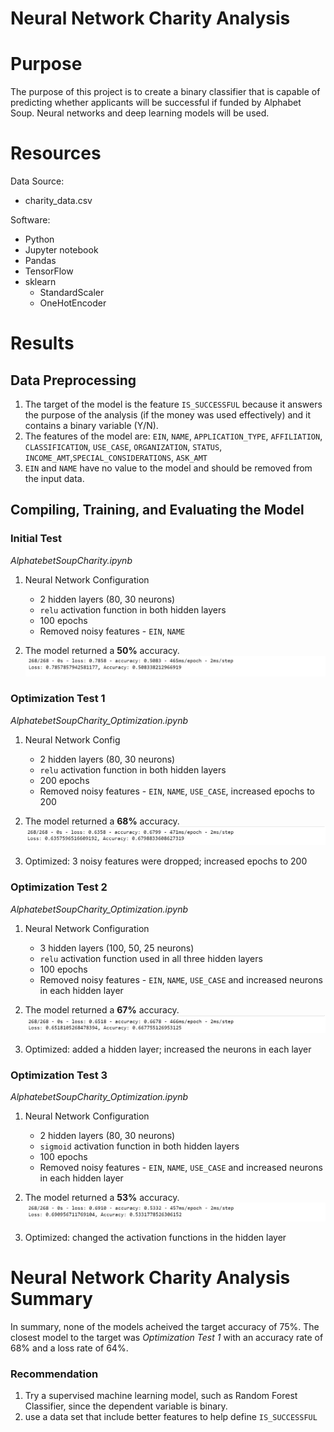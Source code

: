 # Neural Network Charity Analysis

# Purpose
The purpose of this project is to create a binary classifier that is capable of predicting whether applicants will be successful if funded by Alphabet Soup. Neural networks and deep learning models will be used.

# Resources
Data Source:
* charity_data.csv

Software:
* Python
* Jupyter notebook
* Pandas
* TensorFlow
* sklearn
  * StandardScaler
  * OneHotEncoder


# Results

## Data Preprocessing
1. The target of the model is the feature `IS_SUCCESSFUL` because it answers the purpose of the analysis (if the money was used effectively) and it contains a binary variable (Y/N).
2. The features of the model are: `EIN`, `NAME`, `APPLICATION_TYPE`, `AFFILIATION`, `CLASSIFICATION`, `USE_CASE`, `ORGANIZATION`, `STATUS`, `INCOME_AMT`,`SPECIAL_CONSIDERATIONS`, `ASK_AMT`
3. `EIN` and `NAME` have no value to the model and should be removed from the input data.

## Compiling, Training, and Evaluating the Model
### Initial Test 
*AlphatebetSoupCharity.ipynb*
1. Neural Network Configuration
   * 2 hidden layers (80, 30 neurons)
   * `relu` activation function in both hidden layers
   * 100 epochs
   * Removed noisy features - `EIN`, `NAME`

2. The model returned a __50%__ accuracy.
![initial-test](resources/initial-test.png)

### Optimization Test 1 
*AlphatebetSoupCharity_Optimization.ipynb*
1. Neural Network Config
   * 2 hidden layers (80, 30 neurons)
   * `relu` activation function in both hidden layers
   * 200 epochs
   * Removed noisy features - `EIN`, `NAME`, `USE_CASE`, increased epochs to 200

2. The model returned a __68%__ accuracy.
   ![test-1](resources/test-1.png)

3. Optimized: 3 noisy features were dropped; increased epochs to 200

### Optimization Test 2
*AlphatebetSoupCharity_Optimization.ipynb*
1. Neural Network Configuration
   * 3 hidden layers (100, 50, 25 neurons)
   * `relu` activation function used in all three hidden layers
   * 100 epochs
   * Removed noisy features - `EIN`, `NAME`, `USE_CASE` and increased neurons in each hidden layer

2. The model returned a __67%__ accuracy. 
   ![test-2](resources/test-2.png)

3. Optimized: added a hidden layer; increased the neurons in each layer

### Optimization Test 3
*AlphatebetSoupCharity_Optimization.ipynb*
1. Neural Network Configuration
   * 2 hidden layers (80, 30 neurons)
   * `sigmoid` activation function in both hidden layers
   * 100 epochs
   * Removed noisy features - `EIN`, `NAME`, `USE_CASE` and increased neurons in each hidden layer

2. The model returned a __53%__ accuracy.
   ![test-3](resources/test-3.png)

3. Optimized: changed the activation functions in the hidden layer


# Neural Network Charity Analysis Summary
In summary, none of the models acheived the target accuracy of 75%. The closest model to the target was _Optimization Test 1_ with an accuracy rate of 68% and a loss rate of 64%. 

### Recommendation
1. Try a supervised machine learning model, such as Random Forest Classifier, since the dependent variable is binary.
2. use a data set that include better features to help define `IS_SUCCESSFUL`